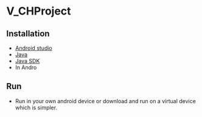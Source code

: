 # V_CHProject

## Installation
- [Android studio](https://developer.android.com/studio)
- [Java](https://www.java.com/en/download/)
- [Java SDK](https://www.oracle.com/java/technologies/javase-downloads.html)
- In Andro

## Run
- Run in your own android device or download and run on a virtual device which is simpler. 
